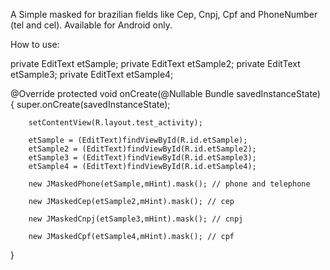 A Simple masked for brazilian fields like Cep, Cnpj, Cpf and PhoneNumber (tel and cel). Available for Android only.


How to use:


private EditText etSample;
private EditText etSample2;
private EditText etSample3;
private EditText etSample4;

@Override
    protected void onCreate(@Nullable Bundle savedInstanceState) {
        super.onCreate(savedInstanceState);

        setContentView(R.layout.test_activity);

        etSample = (EditText)findViewById(R.id.etSample);
        etSample2 = (EditText)findViewById(R.id.etSample2);
        etSample3 = (EditText)findViewById(R.id.etSample3);
        etSample4 = (EditText)findViewById(R.id.etSample4);
        
        new JMaskedPhone(etSample,mHint).mask(); // phone and telephone
       
        new JMaskedCep(etSample2,mHint).mask(); // cep
        
        new JMaskedCnpj(etSample3,mHint).mask(); // cnpj
        
        new JMaskedCpf(etSample4,mHint).mask(); // cpf
        
}
